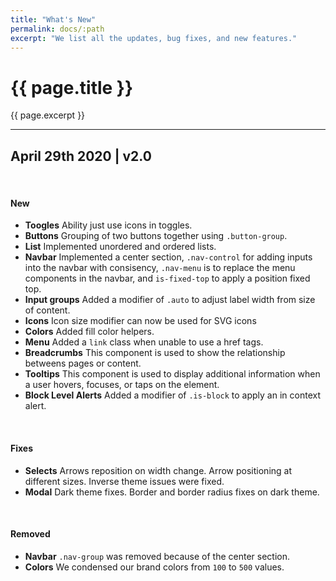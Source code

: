```yaml
---
title: "What's New"
permalink: docs/:path
excerpt: "We list all the updates, bug fixes, and new features."
---
```


# {{ page.title }}
{{ page.excerpt }}


***


## April 29th 2020 | v2.0

<br>

#### New
- **Toogles** Ability just use icons in toggles.
- **Buttons** Grouping of two buttons together using `.button-group`.
- **List** Implemented unordered and ordered lists. 
- **Navbar** Implemented a center section, `.nav-control` for adding inputs into the navbar with consisency, `.nav-menu` is to replace the menu components in the navbar, and `is-fixed-top` to apply a position fixed top.
- **Input groups** Added a modifier of `.auto` to adjust label width from size of content.
- **Icons** Icon size modifier can now be used for SVG icons
- **Colors** Added fill color helpers.
- **Menu** Added a `link` class when unable to use a href tags.
- **Breadcrumbs** This component is used to show the relationship betweens pages or content.
- **Tooltips** This component is used to display additional information when a user hovers, focuses, or taps on the element.
- **Block Level Alerts** Added a modifier of `.is-block` to apply an in context alert.

<br>

#### Fixes
- **Selects** Arrows reposition on width change. Arrow positioning at different sizes. Inverse theme issues were fixed.
- **Modal** Dark theme fixes. Border and border radius fixes on dark theme.

<br>

#### Removed
- **Navbar** `.nav-group` was removed because of the center section.
- **Colors** We condensed our brand colors from `100` to `500` values.
